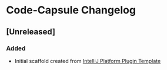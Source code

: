 <!-- Keep a Changelog guide -> https://keepachangelog.com -->

# Code-Capsule Changelog

## [Unreleased]
### Added
- Initial scaffold created from [IntelliJ Platform Plugin Template](https://github.com/JetBrains/intellij-platform-plugin-template)
